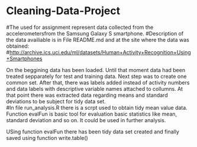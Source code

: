 Cleaning-Data-Project
=====================


#The used for assignment represent data collected from the accelerometersfrom the Samsung Galaxy S smartphone. 
#Description of the data availiable is in File README.md and at the site where the data was obtained: 
#http://archive.ics.uci.edu/ml/datasets/Human+Activity+Recognition+Using+Smartphones 

On the beggining data has been loaded. 
Until that moment data had been treated sepparately for test and training data. Next step was to create one common set. After that, there was labels added instead of activity numbers and data labels with descriptive variable names attached to collumns. 
At that point there was extracted data regarding means and standard deviations to be subject for tidy data set.   
#In file run_analysis.R there is a scrpt used to obtain tidy mean value data.
Function evalFun is basic tool for evaluation basic statistics like mean, standard deviation and so on. It could be used in further analysis. 

USing function evalFun there has been tidy data set created and finally saved using function write.table()

